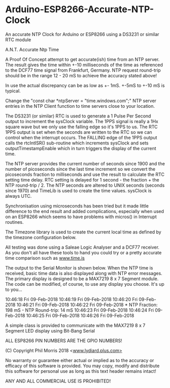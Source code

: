 # Arduino-ESP8266-Accurate-NTP-Clock
An accurate NTP Clock for Arduino or ESP8266 using a DS3231 or similar RTC module

A.N.T. Accurate Ntp Time

A Proof Of Concept attempt to get accurate(ish) time from an NTP server. The result gives the time within
+-10 milliseconds of the time as referenced to the DCF77 time signal from Frankfurt, Germany.
NTP request round-trip should be in the range 12 - 20 mS to achieve the accuracy stated above!

In use the actual discrepancy can be as low as +- 1mS. +-5mS to +-10 mS is typical.

Change the "const char *ntpServer = "time.windows.com";"  NTP server entries in the NTP Client function
to time servers close to your location.

The DS3231 (or similar) RTC is used to generate a 1 Pulse Per Second output to increment the sysClock variable.
The 1PPS signal is really a 1Hx square wave but we only use the falling edge so it's 1PPS to us.
The RTC 1PPS output is set when the seconds are written to the RTC so we can control when the interrupt occurs.
The FALLING edge of the 1PPS output calls the rtcIntISR() sub-routine which increments sysClock and sets
outputTimestampEnable which in turn triggers the display of the current time.

The NTP server provides the current number of seconds since 1900 and the number of picoseconds since the last
time increment so we convert the picoseconds fraction to milliseconds and use the result to calculate the RTC
setting time delay. RTC setting is delayed for 1 second - the fraction + the NTP round-trip / 2. The NTP seconds are
altered to UNIX seconds (seconds since 1970) and TimeLib is used to create the time values. sysClock is always UTC.

Synchronisation using microseconds has been tried but it made little difference to the end result and added
complications, especially when used on an ESP8266 which seems to have problems with micros() in Interrupt routines.

The Timezone library is used to create the current local time as defined by the timezone configuration below.

All testing was done using a Saleae Logic Analyser and a DCF77 receiver. As you don't all have these tools to hand
you could try or a pretty accurate time comparison such as www.time.is

The output to the Serial Monitor is shown below. When the NTP time is received, basic time data is also
displayed along with NTP error messages. The primary display is designed to be a MAX7219 8 x 7 Segment module. The
code can be modified, of course, to use any display you choose. It's up to you...

10:46:18 Fri 09-Feb-2018
10:46:19 Fri 09-Feb-2018
10:46:20 Fri 09-Feb-2018
10:46:21 Fri 09-Feb-2018
10:46:22 Fri 09-Feb-2018 * NTP Fraction: 198 mS - NTP Round-trip: 14 mS
10:46:23 Fri 09-Feb-2018
10:46:24 Fri 09-Feb-2018
10:46:25 Fri 09-Feb-2018
10:46:26 Fri 09-Feb-2018

A simple class is provided to communicate with the MAX7219 8 x 7 Segment LED display using Bit-Bang Serial

ALL ESP8266 PIN NUMBERS ARE THE GPIO NUMBERS!

(C) Copyright Phil Morris 2018 <www.lydiard.plus.com>

No warranty or guarantee either actual or implied as to the accuracy or efficacy of this software is provided.
You may copy, modify and distribute this software for personal use as long as this text header remains intact!

ANY AND ALL COMMERCIAL USE IS PROHIBITED!
